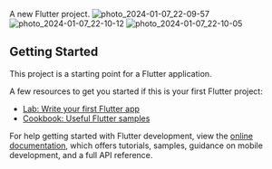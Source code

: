 
A new Flutter project.
![photo_2024-01-07_22-09-57](https://github.com/shaxbozjon-dev/crud/assets/127027778/818933c3-84d6-4e7c-83f2-ed93aaa93b52)
![photo_2024-01-07_22-10-12](https://github.com/shaxbozjon-dev/crud/assets/127027778/4a8ec9c4-ffdc-480e-b3c5-6f1ef54abd86)
![photo_2024-01-07_22-10-05](https://github.com/shaxbozjon-dev/crud/assets/127027778/8bb31aac-d55c-485b-adfd-23bfd99dcee3)

## Getting Started

This project is a starting point for a Flutter application.

A few resources to get you started if this is your first Flutter project:

- [Lab: Write your first Flutter app](https://docs.flutter.dev/get-started/codelab)
- [Cookbook: Useful Flutter samples](https://docs.flutter.dev/cookbook)

For help getting started with Flutter development, view the
[online documentation](https://docs.flutter.dev/), which offers tutorials,
samples, guidance on mobile development, and a full API reference.
